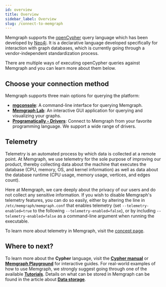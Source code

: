 ```yaml
---
id: overview
title: Overview
sidebar_label: Overview
slug: /connect-to-memgraph
---
```


Memgraph supports the [openCypher](https://www.opencypher.org) query language
which has been developed by [Neo4j](http://neo4j.com).
It is a declarative language developed specifically
for interaction with graph databases, which is currently going through a
vendor-independent standardization process.

There are multiple ways of executing openCypher queries against Memgraph and you can learn more about them below.

## Choose your connection method

Memgraph supports three main options for querying the platform:
* **[mgconsole](/connect-to-memgraph/methods/mgconsole.md)**: A command-line interface for querying Memgraph.
* **[Memgraph Lab](https://memgraph.com/docs/memgraph-lab/)**: An interactive GUI application for querying and visualizing your graphs.
* **[Programatically - Drivers](/connect-to-memgraph/methods/drivers.md)**: Connect to Memgraph from your favorite programming language. We support a wide range of drivers.

## Telemetry

Telemetry is an automated process by which data is collected at a remote point.
At Memgraph, we use telemetry for the sole purpose of improving our product,
thereby collecting data about the machine that executes the database (CPU,
memory, OS, and kernel information) as well as data about the database runtime
(CPU usage, memory usage, vertices, and edges count).

Here at Memgraph, we care deeply about the privacy of our users and do not
collect any sensitive information. If you wish to disable Memgraph's telemetry
features, you can do so easily, either by altering the line in
`/etc/memgraph/memgraph.conf` that enables telemetry (set
`--telemetry-enabled=true` to the following `--telemetry-enabled=false`), or by
including `--telemetry-enabled=false` as a command-line argument when running
the executable.

To learn more about telemetry in Memgraph, visit the [concept page](/concepts/telemetry.md).

## Where to next?

To learn more about the **Cypher** language, visit the **[Cypher manual](https://memgraph.com/docs/cypher-manual)** or **[Memgraph Playground](https://playground.memgraph.com/)** for interactive guides.
For real-world examples of how to use Memgraph, we strongly suggest going through one of the available **[Tutorials](/tutorials/overview.md)**.
Details on what can be stored in Memgraph can be found in the article about **[Data storage](/concepts/storage.md)**.

